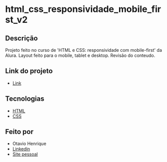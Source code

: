# html_css_responsividade_mobile_first_v2

## Descrição

Projeto feito no curso de 'HTML e CSS: responsividade com mobile-first' da Alura. Layout feito para o mobile, tablet e desktop. Revisão do conteudo.

## Link do projeto

- [Link](https://otaviohenrique1.github.io/html_css_responsividade_mobile_first_v2/)

## Tecnologias

- [HTML](https://developer.mozilla.org/pt-BR/docs/Web/HTML)
- [CSS](https://developer.mozilla.org/pt-BR/docs/Web/CSS)

## Feito por

- Otavio Henrique
- [Linkedin](https://www.linkedin.com/in/otavio-henrique-de-lima-e-silva-94076ba1/)
- [Site pessoal](https://otaviohls.vercel.app/)
